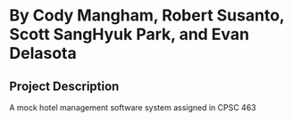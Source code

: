 # By Cody Mangham, Robert Susanto, Scott SangHyuk Park, and Evan Delasota

## Project Description
A mock hotel management software system assigned in CPSC 463